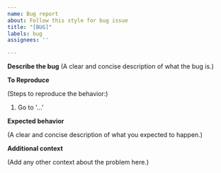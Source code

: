 ```yaml
---
name: Bug report
about: Follow this style for bug issue
title: "[BUG]"
labels: bug
assignees: ''

---
```


**Describe the bug**
(A clear and concise description of what the bug is.)

**To Reproduce**

(Steps to reproduce the behavior:)

1. Go to '...'

**Expected behavior**

(A clear and concise description of what you expected to happen.)


**Additional context**

(Add any other context about the problem here.)
